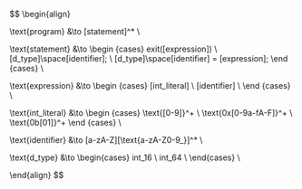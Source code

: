 $$
\begin{align}

\text{program} &\to [statement]^* \\

\text{statement} &\to
\begin {cases}
    exit([expression]) \\
    [d\_type]\space[identifier]; \\
    [d\_type]\space[identifier] = [expression];
\end {cases} \\

\text{expression} &\to
\begin {cases}
    [int\_literal] \\
    [identifier] \\
\end {cases} \\

\text{int\_literal} &\to
\begin {cases}
    \text{[0-9]}^+ \\
    \text{0x[0-9a-fA-F]}^+ \\
    \text{0b[01]}^+
\end {cases} \\

\text{identifier} &\to [a-zA-Z][\text{a-zA-Z0-9\_}]^* \\

\text{d\_type} &\to
\begin{cases}
 int\_16 \\
 int\_64 \\
\end{cases} \\

\end{align}
$$